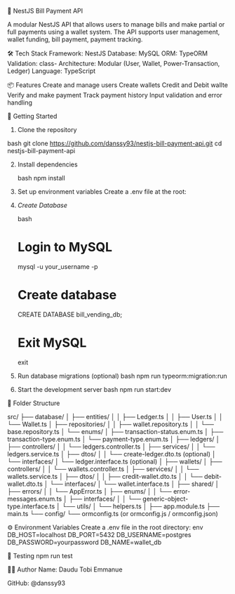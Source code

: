 📘 NestJS Bill Payment API

A modular NestJS API that allows users to manage bills and make partial or full payments using a wallet system. The API supports user management, wallet funding, bill payment, payment tracking.

🛠️ Tech Stack
Framework: NestJS
Database: MySQL
ORM: TypeORM
Validation: class-
Architecture: Modular (User, Wallet, Power-Transaction, Ledger)
Language: TypeScript

📦 Features
Create and manage users
Create wallets
Credit and Debit wallte
Verify and make payment
Track payment history
Input validation and error handling

🚀 Getting Started

1. Clone the repository

bash
git clone https://github.com/danssy93/nestjs-bill-payment-api.git
cd nestjs-bill-payment-api

2. Install dependencies

   bash
   npm install

3. Set up environment variables
   Create a .env file at the root:

4. _Create Database_

   bash

   # Login to MySQL

   mysql -u your_username -p

   # Create database

   CREATE DATABASE bill_vending_db;

   # Exit MySQL

   exit

5. Run database migrations (optional)
   bash
   npm run typeorm:migration:run

6. Start the development server
   bash
   npm run start:dev

📁 Folder Structure

src/
├── database/
│ ├── entities/
│ │ ├── Ledger.ts
│ │ ├── User.ts
│ │ └── Wallet.ts
│ ├── repositories/
│ │ ├── wallet.repository.ts
│ │ └── base.repository.ts
│ └── enums/
│ ├── transaction-status.enum.ts
│ ├── transaction-type.enum.ts
│ └── payment-type.enum.ts
│
├── ledgers/
│ ├── controllers/
│ │ └── ledgers.controller.ts
│ ├── services/
│ │ └── ledgers.service.ts
│ ├── dtos/
│ │ └── create-ledger.dto.ts (optional)
│ └── interfaces/
│ └── ledger.interface.ts (optional)
│
├── wallets/
│ ├── controllers/
│ │ └── wallets.controller.ts
│ ├── services/
│ │ └── wallets.service.ts
│ ├── dtos/
│ │ ├── credit-wallet.dto.ts
│ │ └── debit-wallet.dto.ts
│ └── interfaces/
│ └── wallet.interface.ts
│
├── shared/
│ ├── errors/
│ │ └── AppError.ts
│ ├── enums/
│ │ └── error-messages.enum.ts
│ ├── interfaces/
│ │ └── generic-object-type.interface.ts
│ └── utils/
│ └── helpers.ts
│
├── app.module.ts
├── main.ts
└── config/
└── ormconfig.ts (or ormconfig.js / ormconfig.json)

⚙️ Environment Variables
Create a .env file in the root directory:
env
DB_HOST=localhost
DB_PORT=5432
DB_USERNAME=postgres
DB_PASSWORD=yourpassword
DB_NAME=wallet_db

🧪 Testing
npm run test

🧑‍💻 Author
Name: Daudu Tobi Emmanue

GitHub: @danssy93
